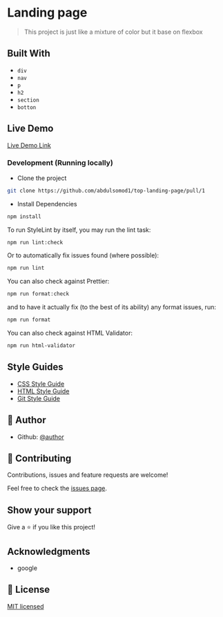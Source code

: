 # Landing page

> This project is just like a mixture of color but it base on flexbox

## Built With

- `div`
- `nav`
- `p`
- `h2`
- `section`
- `botton`

## Live Demo

[Live Demo Link](https://app.netlify.com/sites/add-top-landing-page/deploys/62df7e2f6031080009c73688/)

### Development (Running locally)

- Clone the project

```bash
git clone https://github.com/abdulsomod1/top-landing-page/pull/1

```

- Install Dependencies

```bash
npm install
```

To run StyleLint by itself, you may run the lint task:

```bash
npm run lint:check
```

Or to automatically fix issues found (where possible):

```bash
npm run lint
```

You can also check against Prettier:

```bash
npm run format:check
```

and to have it actually fix (to the best of its ability) any format issues, run:

```bash
npm run format
```

You can also check against HTML Validator:

```bash
npm run html-validator
```

## Style Guides

- [CSS Style Guide](http://udacity.github.io/frontend-nanodegree-styleguide/css.html)
- [HTML Style Guide](http://udacity.github.io/frontend-nanodegree-styleguide/index.html)
- [Git Style Guide](https://udacity.github.io/git-styleguide/)

## 👤 Author

- Github: [@author](https://github.com/author)

## 🤝 Contributing

Contributions, issues and feature requests are welcome!

Feel free to check the [issues page](../../issues).

## Show your support

Give a ⭐️ if you like this project!

## Acknowledgments

- google

## 📝 License

[MIT licensed](./LICENSE)
